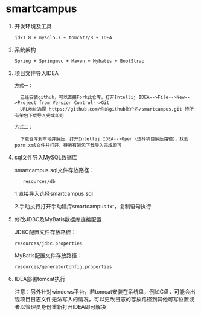 # smartcampus

 1. 开发环境及工具

        jdk1.8 + mysql5.7 + tomcat7/8 + IDEA
    
 2. 系统架构

        Spring + Springmvc + Maven + Mybatis + BootStrap   
    
 3. 项目文件导入IDEA 
    
        方式一：
        
          已经安装github，可以直接Fork此仓库，打开Intellij IDEA-->File-->New-->Project from Version Control-->Git
          URL地址选择 https://github.com/你的github账户名/smartcampus.git 待所有架包下载导入完成即可
        
        方式二：
        
          下载仓库到本地并解压，打开Intellij IDEA-->Open（选择项目解压路径），找到porm.xml文件并打开，待所有架包下载导入完成即可     

 4. sql文件导入MySQL数据库
  
      smartcampus.sql文件存放路径：
    
           resources/db 
  
     1.直接导入选择smartcampus.sql
     
     2.手动执行打开手动建库smartcampus.txt，复制语句执行     

 5. 修改JDBC及MyBatis数据库连接配置

      JDBC配置文件存放路径：
    
        resources/jdbc.properties
      
    MyBatis配置文件存放路径：
        
        resources/generatorConfig.properties

6. IDEA部署tomcat执行

    注意：另外针对windows平台，若tomcat安装在系统盘，例如C盘，可能会出现项目日志文件无法写入的情况，可以更改日志的存放路径到其他可写位置或者以管理员身份重新打开IDEA即可解决

    
    